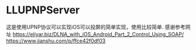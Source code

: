 # LLUPNPServer

这是使用UPNP协议可以实现iOS可以投屏的简单实现，使用比较简单.
感谢参考网址
https://eliyar.biz/DLNA_with_iOS_Android_Part_2_Control_Using_SOAP/
https://www.jianshu.com/p/ffce42f0df03
